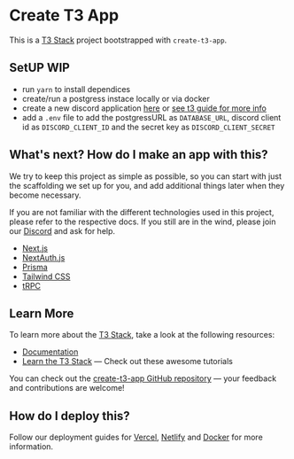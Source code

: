 # Create T3 App

This is a [T3 Stack](https://create.t3.gg/) project bootstrapped with `create-t3-app`.

## SetUP WIP
- run `yarn` to install dependices
- create/run a postgress instace locally or via docker
- create a new discord application [here](https://discord.com/developers/applications) or [see t3 guide for more info](https://create.t3.gg/en/usage/next-auth#setting-up-the-default-discordprovider)
- add a `.env` file to add the postgressURL as `DATABASE_URL`, discord client id as `DISCORD_CLIENT_ID` and the secret key as `DISCORD_CLIENT_SECRET`

## What's next? How do I make an app with this?

We try to keep this project as simple as possible, so you can start with just the scaffolding we set up for you, and add additional things later when they become necessary.

If you are not familiar with the different technologies used in this project, please refer to the respective docs. If you still are in the wind, please join our [Discord](https://t3.gg/discord) and ask for help.

- [Next.js](https://nextjs.org)
- [NextAuth.js](https://next-auth.js.org)
- [Prisma](https://prisma.io)
- [Tailwind CSS](https://tailwindcss.com)
- [tRPC](https://trpc.io)

## Learn More

To learn more about the [T3 Stack](https://create.t3.gg/), take a look at the following resources:

- [Documentation](https://create.t3.gg/)
- [Learn the T3 Stack](https://create.t3.gg/en/faq#what-learning-resources-are-currently-available) — Check out these awesome tutorials

You can check out the [create-t3-app GitHub repository](https://github.com/t3-oss/create-t3-app) — your feedback and contributions are welcome!

## How do I deploy this?

Follow our deployment guides for [Vercel](https://create.t3.gg/en/deployment/vercel), [Netlify](https://create.t3.gg/en/deployment/netlify) and [Docker](https://create.t3.gg/en/deployment/docker) for more information.
